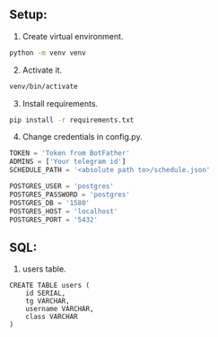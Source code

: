 ## Setup:
1. Create virtual environment.
```bash
python -m venv venv
```
2. Activate it.
```bash
venv/bin/activate
```
3. Install requirements.
```bash
pip install -r requirements.txt
```
4. Change credentials in config.py.
```python
TOKEN = 'Token from BotFather'
ADMINS = ['Your telegram id']
SCHEDULE_PATH = '<absolute path to>/schedule.json'

POSTGRES_USER = 'postgres'
POSTGRES_PASSWORD = 'postgres'
POSTGRES_DB = '1580'
POSTGRES_HOST = 'localhost'
POSTGRES_PORT = '5432'
```

## SQL:
1. users table.
```postgresql
CREATE TABLE users (
    id SERIAL,
    tg VARCHAR,
    username VARCHAR,
    class VARCHAR
)
```